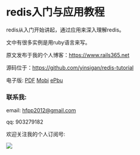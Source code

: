 # redis入门与应用教程

redis从入门开始讲起，通过应用来深入理解redis。

文中有很多实例是用ruby语言来写。

原文发布于我的个人博客：https://www.rails365.net

源码位于：https://github.com/yinsigan/redis-tutorial

电子版: [PDF](https://www.gitbook.com/download/pdf/book/yinsigan/redis) [Mobi](https://www.gitbook.com/download/mobi/book/yinsigan/redis) [ePbu](https://www.gitbook.com/download/epub/book/yinsigan/redis)

### 联系我:

email: hfpp2012@gmail.com

qq: 903279182

欢迎关注我的个人订阅号:

![](https://rails365.oss-cn-shenzhen.aliyuncs.com/uploads/photo/image/310/2017/0f6c7b070c711c48dbe92193f71e9cbf.jpg)

